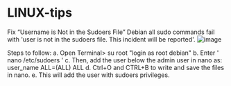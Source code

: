 # LINUX-tips
Fix “Username is Not in the Sudoers File”
Debian all sudo commands fail with 'user is not in the sudoers file. This incident will be reported'.
![image](https://github.com/reuspoudel11/LINUX-tips/assets/107603492/459e2853-8b9a-4323-beff-fc238fcca6b4)


Steps to follow: 
a. Open Terminal> su root "login as root debian"
b. Enter ' nano /etc/sudoers '
c. Then, add the user below the admin user in nano as: 
   user_name ALL=(ALL)  ALL
d. Ctrl+O and CTRL+B to write and save the files in nano.
e. This will add the user with sudoers privileges.
